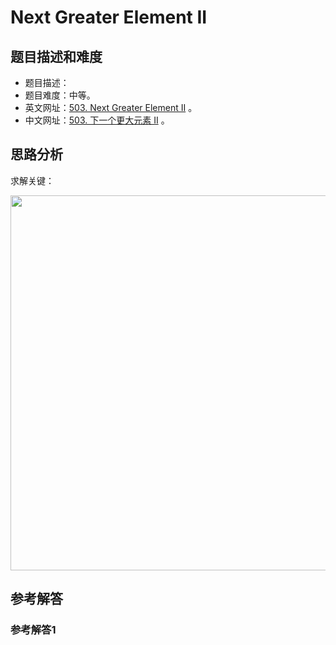 # Next Greater Element II

## 题目描述和难度
+ 题目描述：
+ 题目难度：中等。
+ 英文网址：[503. Next Greater Element II](https://leetcode.com/problems/next-greater-element-ii/description/)  。
+ 中文网址：[503. 下一个更大元素 II](https://leetcode-cn.com/problems/next-greater-element-ii/description/)  。
## 思路分析
求解关键：

<img src="https://liweiwei1419.github.io/images/leetcode-solution/" width="600">

## 参考解答
### 参考解答1

```java

```